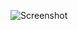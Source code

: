 ![Screenshot](https://raw.githubusercontent.com/Cryakl/Ultimate-RAT-Collection/refs/heads/main/Asylum/Asylum%20v0.1.2/Screenshot.png)
